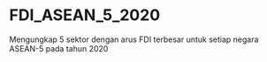 # FDI_ASEAN_5_2020
Mengungkap 5 sektor dengan arus FDI terbesar untuk setiap negara ASEAN-5 pada tahun 2020
